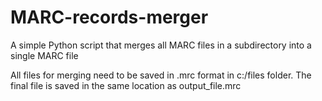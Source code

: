 # MARC-records-merger
A simple Python script that merges all MARC files in a subdirectory into a single MARC file

All files for merging need to be saved in .mrc format in c:/files folder. The final file is saved in the same location as output_file.mrc
